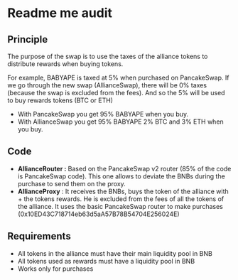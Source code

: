 # Readme me audit

## Principle

The purpose of the swap is to use the taxes of the alliance tokens to distribute rewards when buying tokens.

For example, BABYAPE is taxed at 5% when purchased on PancakeSwap.
If we go through the new swap (AllianceSwap), there will be 0% taxes (because the swap is excluded from the fees). And so the 5% will be used to buy rewards tokens (BTC or ETH)
- With PancakeSwap you get 95% BABYAPE when you buy.
- With AllianceSwap you get 95% BABYAPE 2% BTC and 3% ETH when you buy.

## Code

- **AllianceRouter :** Based on the PancakeSwap v2 router (85% of the code is PancakeSwap code). This one allows to deviate the BNBs during the purchase to send them on the proxy.
- **AllianceProxy** : It receives the BNBs, buys the token of the alliance with + the tokens rewards. He is excluded from the fees of all the tokens of the alliance. It uses the basic PancakeSwap router to make purchases (0x10ED43C718714eb63d5aA57B78B54704E256024E)

## Requirements

- All tokens in the alliance must have their main liquidity pool in BNB
- All tokens used as rewards must have a liquidity pool in BNB
- Works only for purchases
